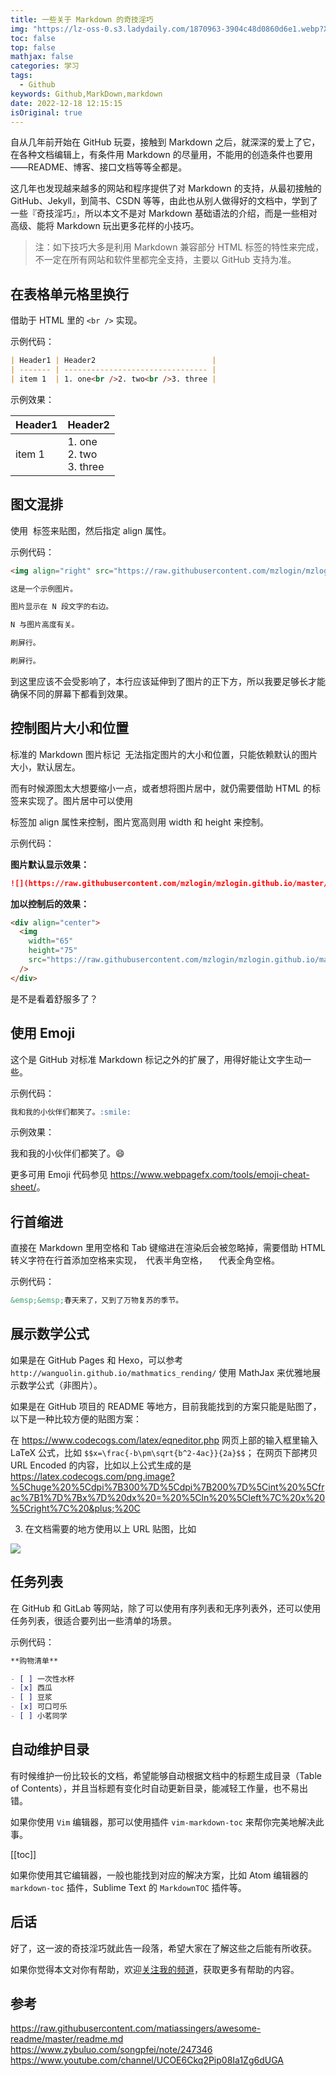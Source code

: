 ```yaml
---
title: 一些关于 Markdown 的奇技淫巧
img: "https://lz-oss-0.s3.ladydaily.com/1870963-3904c48d0860d6e1.webp?X-Amz-Algorithm=AWS4-HMAC-SHA256&X-Amz-Credential=xwdBeeWSclcJqB1v4HymMNP6%2F20221218%2F%2Fs3%2Faws4_request&X-Amz-Date=20221218T040947Z&X-Amz-Expires=3600&X-Amz-SignedHeaders=host&x-id=GetObject&X-Amz-Signature=700c299d7b24e5c2c96b85bbaca0b7a9c292165d116d25b3d5ccf82ab4213507"
toc: false
top: false
mathjax: false
categories: 学习
tags:
  - Github
keywords: Github,MarkDown,markdown
date: 2022-12-18 12:15:15
isOriginal: true
---
```


自从几年前开始在 GitHub 玩耍，接触到 Markdown 之后，就深深的爱上了它，在各种文档编辑上，有条件用 Markdown 的尽量用，不能用的创造条件也要用——README、博客、接口文档等等全都是。

这几年也发现越来越多的网站和程序提供了对 Markdown 的支持，从最初接触的 GitHub、Jekyll，到简书、CSDN 等等，由此也从别人做得好的文档中，学到了一些『奇技淫巧』，所以本文不是对 Markdown 基础语法的介绍，而是一些相对高级、能将 Markdown 玩出更多花样的小技巧。

> 注：如下技巧大多是利用 Markdown 兼容部分 HTML 标签的特性来完成，不一定在所有网站和软件里都完全支持，主要以 GitHub 支持为准。

## 在表格单元格里换行

借助于 HTML 里的 `<br />` 实现。

示例代码：

```markdown
| Header1 | Header2                          |
| ------- | -------------------------------- |
| item 1  | 1. one<br />2. two<br />3. three |
```

示例效果：

| Header1 | Header2                          |
| ------- | -------------------------------- |
| item 1  | 1. one<br />2. two<br />3. three |

## 图文混排

使用 <img> 标签来贴图，然后指定 align 属性。

示例代码：

```markdown
<img align="right" src="https://raw.githubusercontent.com/mzlogin/mzlogin.github.io/master/images/posts/markdown/demo.png"/>

这是一个示例图片。

图片显示在 N 段文字的右边。

N 与图片高度有关。

刷屏行。

刷屏行。
```

到这里应该不会受影响了，本行应该延伸到了图片的正下方，所以我要足够长才能确保不同的屏幕下都看到效果。

## 控制图片大小和位置

标准的 Markdown 图片标记 ![]() 无法指定图片的大小和位置，只能依赖默认的图片大小，默认居左。

而有时候源图太大想要缩小一点，或者想将图片居中，就仍需要借助 HTML 的标签来实现了。图片居中可以使用 <div> 标签加 align 属性来控制，图片宽高则用 width 和 height 来控制。

示例代码：

**图片默认显示效果：**

```markdown
![](https://raw.githubusercontent.com/mzlogin/mzlogin.github.io/master/images/posts/markdown/demo.png)
```

**加以控制后的效果：**

```html
<div align="center">
  <img
    width="65"
    height="75"
    src="https://raw.githubusercontent.com/mzlogin/mzlogin.github.io/master/images/posts/markdown/demo.png"
  />
</div>
```

是不是看着舒服多了？

## 使用 Emoji

这个是 GitHub 对标准 Markdown 标记之外的扩展了，用得好能让文字生动一些。

示例代码：

```markdown
我和我的小伙伴们都笑了。:smile:
```

示例效果：

我和我的小伙伴们都笑了。:smile:

更多可用 Emoji 代码参见 <https://www.webpagefx.com/tools/emoji-cheat-sheet/>。

## 行首缩进

直接在 Markdown 里用空格和 Tab 键缩进在渲染后会被忽略掉，需要借助 HTML 转义字符在行首添加空格来实现，&ensp;代表半角空格，&emsp; 代表全角空格。

示例代码：

```markdown
&emsp;&emsp;春天来了，又到了万物复苏的季节。
```

## 展示数学公式

如果是在 GitHub Pages 和 Hexo，可以参考 `http://wanguolin.github.io/mathmatics_rending/` 使用 MathJax 来优雅地展示数学公式（非图片）。

如果是在 GitHub 项目的 README 等地方，目前我能找到的方案只能是贴图了，以下是一种比较方便的贴图方案：

在 https://www.codecogs.com/latex/eqneditor.php 网页上部的输入框里输入 LaTeX 公式，比如 `$$x=\frac{-b\pm\sqrt{b^2-4ac}}{2a}$$`；
在网页下部拷贝 URL Encoded 的内容，比如以上公式生成的是 https://latex.codecogs.com/png.image?%5Chuge%20%5Cdpi%7B300%7D%5Cdpi%7B200%7D%5Cint%20%5Cfrac%7B1%7D%7Bx%7D%20dx%20=%20%5Cln%20%5Cleft%7C%20x%20%5Cright%7C%20&plus;%20C

3. 在文档需要的地方使用以上 URL 贴图，比如

![](https://latex.codecogs.com/png.image?%5Chuge%20%5Cdpi%7B300%7D%5Cdpi%7B200%7D%5Cint%20%5Cfrac%7B1%7D%7Bx%7D%20dx%20=%20%5Cln%20%5Cleft%7C%20x%20%5Cright%7C%20+%20C)

## 任务列表

在 GitHub 和 GitLab 等网站，除了可以使用有序列表和无序列表外，还可以使用任务列表，很适合要列出一些清单的场景。

示例代码：

```markdown
**购物清单**

- [ ] 一次性水杯
- [x] 西瓜
- [ ] 豆浆
- [x] 可口可乐
- [ ] 小茗同学
```

## 自动维护目录

有时候维护一份比较长的文档，希望能够自动根据文档中的标题生成目录（Table of Contents），并且当标题有变化时自动更新目录，能减轻工作量，也不易出错。

如果你使用 `Vim` 编辑器，那可以使用插件 `vim-markdown-toc` 来帮你完美地解决此事。

[[toc]]

如果你使用其它编辑器，一般也能找到对应的解决方案，比如 Atom 编辑器的 `markdown-toc` 插件，Sublime Text 的 `MarkdownTOC` 插件等。

## 后话

好了，这一波的奇技淫巧就此告一段落，希望大家在了解这些之后能有所收获。

如果你觉得本文对你有帮助，欢迎[关注我的频道](https://www.youtube.com/channel/UCOE6Ckq2Pip08Ia1Zg6dUGA)，获取更多有帮助的内容。

## 参考

https://raw.githubusercontent.com/matiassingers/awesome-readme/master/readme.md
https://www.zybuluo.com/songpfei/note/247346
https://www.youtube.com/channel/UCOE6Ckq2Pip08Ia1Zg6dUGA